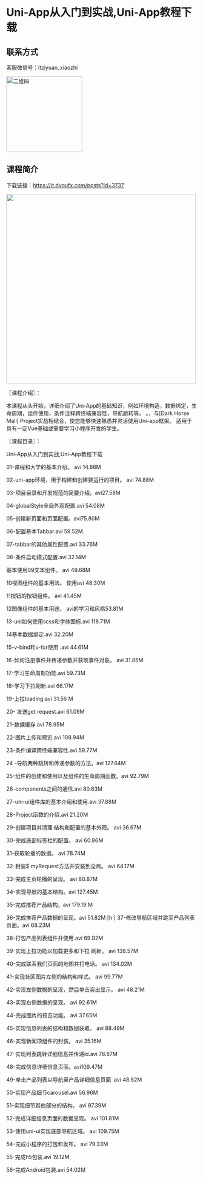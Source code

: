 # Uni-App从入门到实战,Uni-App教程下载

## 联系方式

客服微信号：itziyuan_xiaozhi

<img src="https://ziyuanyun.oss-cn-guangzhou.aliyuncs.com/common/20240614073449/666b82192834a.jpg" width="200" height="200" alt="二维码">

## 课程简介

下载链接：https://it.dyqufx.com/posts?id=3737

<img src="https://ziyuanyun.oss-cn-guangzhou.aliyuncs.com/yun/20240515185318/6644941e11295.jpg" width="500" alt="">

  〖课程介绍〗：

 本课程从头开始，详细介绍了Uni-App的基础知识，例如环境构造，数据绑定，生命周期，组件使用，条件注释跨终端兼容性，导航跳转等。 。，与[Dark Horse Mall] Project实战相结合，使您能够快速熟悉并灵活使用Uni-app框架。 适用于具有一定Vue基础或需要学习小程序开发的学生。

 〖课程目录〗：

 Uni-App从入门到实战,Uni-App教程下载



 01-课程和大学的基本介绍。 avi 14.86M

 02-uni-app环境，用于构建和创建要运行的项目。 avi 74.88M

 03-项目目录和开发规范的简要介绍。avi27.58M

 04-globalStyle全局外观配置.avi 54.08M

 05-创建新页面和页面配置。avi75.80M

 06-配置基本Tabbar.avi 59.52M

 07-tabbar的其他属性配置.avi 33.76M

 08-条件启动模式配置.avi 32.14M

 基本使用09文本组件。 avi 49.68M

 10视图组件的基本用法。 使用avi 48.30M

 11按钮的按钮组件。 avi 41.45M

 12图像组件的基本用途。 avi的学习和风格53.81M

 13-uni如何使用scss和字体图标.avi 118.71M

 14基本数据绑定.avi 32.20M

 15-v-bind和v-for使用 .avi 44.61M

 16-如何注册事件并传递参数并获取事件对象。 avi 31.85M

 17-学习生命周期功能.avi 59.73M

 18-学习下拉刷新.avi 66.17M

 19-上拉loading.avi 31.56 M

 20- 发送get request.avi 61.09M

 21-数据缓存.avi 78.95M

 22-图片上传和预览.avi 108.94M

 23-条件编译跨终端兼容性.avi 59.77M

 24 -导航两种跳转和传递参数的方法。avi 127.64M

 25-组件的创建和使用以及组件的生命周期函数。avi 92.79M

 26-components之间的通信.avi 80.63M

 27-uni-ui组件库的基本介绍和使用.avi 37.88M

 28-Project函数的介绍.avi 21.20M

 29-创建项目并清理 结构和配置的基本外观。 avi 36.67M

 30-完成底部标签栏的配置。 avi 60.86M

 31-获取轮播的数据。 avi 78.74M

 32-封装$ myRequest方法并安装到全局。 avi 64.17M

 33-完成主页轮播的呈现。 avi 80.87M

 34-实现导航的基本结构。avi 127.45M

 35-完成推荐产品结构。avi 179.19 M

 36-完成推荐产品数据的呈现。avi 51.82M [h ] 37-修改导航区域并跳至产品列表页面。avi 68.23M

 38-打包产品列表组件并使用.avi 69.92M

 39-实现上拉功能以加载更多和下拉 刷新。 avi 138.57M

 40-完成联系我们页面的地图并打电话。 avi 134.02M

 41-实现社区图片左侧的结构和样式。 avi 99.77M

 42-实现左侧数据的呈现，然后单击突出显示。 avi 48.21M

 43-实现右侧数据的呈现。 avi 92.61M

 44-完成图片的预览功能。 avi 37.65M

 45-实现信息列表的结构和数据获取。 avi 88.49M

 46-实现新闻项组件的封装。 avi 35.16M

 47-实现列表跳转详细信息并传递id.avi 76.87M

 48-完成信息详细信息页面。avi109.47M

 49-单击产品列表以导航至产品详细信息页面 .avi 48.82M

 50-实现产品细节carousel.avi 56.96M

 51-实现细节其他部分的结构。 avi 97.39M

 52-完成详细信息页面的数据呈现。 avi 101.81M

 53-使用uni-ui实现底部导航区域。 avi 109.75M

 54-完成小程序的打包和发布。 avi 79.33M

 55-完成h5包装.avi 19.12M

 56-完成Android包装.avi 54.02M

  